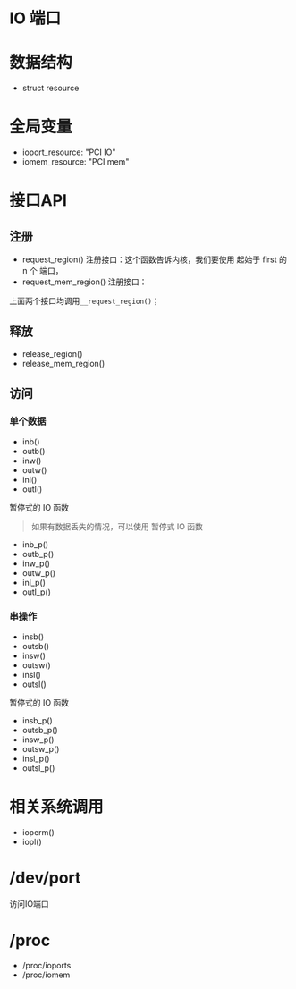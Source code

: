 IO 端口
======================

# 数据结构

* struct resource

# 全局变量

* ioport_resource:	"PCI IO"
* iomem_resource:	"PCI mem"


# 接口API

## 注册 

* request_region()		注册接口：这个函数告诉内核，我们要使用 起始于 first 的 n 个 端口，
* request_mem_region() 	注册接口：

上面两个接口均调用`__request_region()`；

## 释放

* release_region()
* release_mem_region()

## 访问

### 单个数据

* inb()
* outb()
* inw()
* outw()
* inl()
* outl()

暂停式的 IO 函数

> 如果有数据丢失的情况，可以使用 暂停式 IO 函数

* inb_p()
* outb_p()
* inw_p()
* outw_p()
* inl_p()
* outl_p()

### 串操作

* insb()
* outsb()
* insw()
* outsw()
* insl()
* outsl()

暂停式的 IO 函数

* insb_p()
* outsb_p()
* insw_p()
* outsw_p()
* insl_p()
* outsl_p()

# 相关系统调用

* ioperm()
* iopl()

# /dev/port

访问IO端口

# /proc

* /proc/ioports
* /proc/iomem